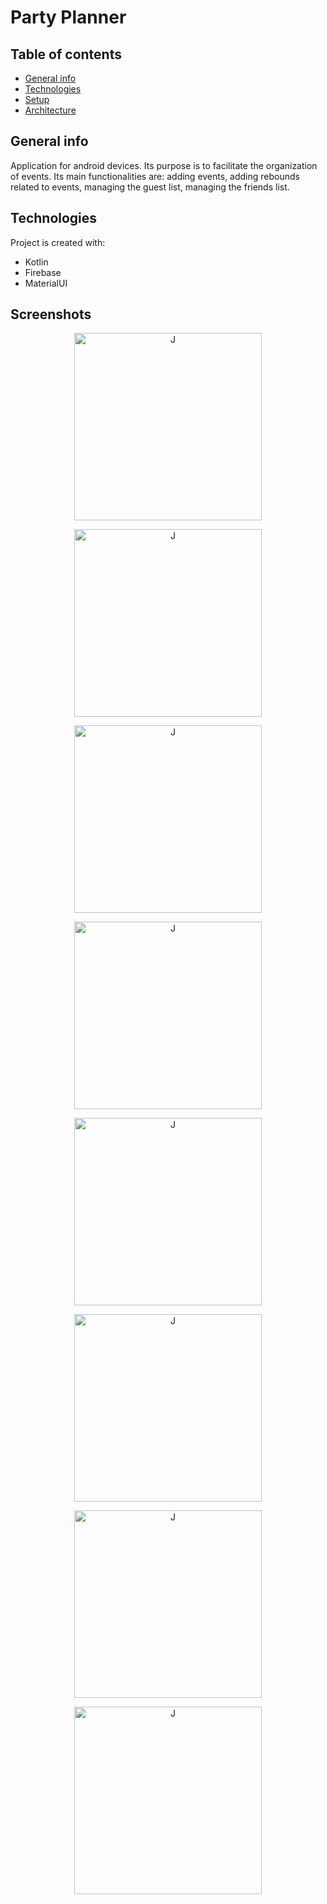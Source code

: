 # Party Planner

## Table of contents
* [General info](#general-info)
* [Technologies](#technologies)
* [Setup](#setup)
* [Architecture](#architecture)

## General info
Application for android devices. Its purpose is to facilitate the organization of events. Its main functionalities are: adding events, adding rebounds related to events, managing the guest list, managing the friends list.
	
## Technologies
Project is created with:
* Kotlin
* Firebase
* MaterialUI
	
## Screenshots
<p align="center">
  <img src="assets/1.png" alt="J" width="300"/>
</p>
<p align="center">
  <img src="assets/7.png" alt="J" width="300"/>
</p>
<p align="center">
  <img src="assets/2.png" alt="J" width="300"/>
</p>
<p align="center">
  <img src="assets/3.png" alt="J" width="300"/>
</p>
<p align="center">
  <img src="assets/4.png" alt="J" width="300"/>
</p>
<p align="center">
  <img src="assets/6.png" alt="J" width="300"/>
</p>
<p align="center">
  <img src="assets/8.png" alt="J" width="300"/>
</p>
<p align="center">
  <img src="assets/5.png" alt="J" width="300"/>
</p>

